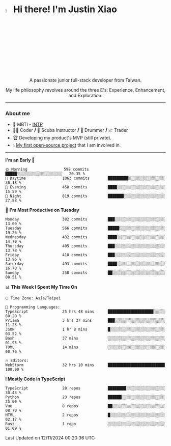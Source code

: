 # <img src="https://media.giphy.com/media/hvRJCLFzcasrR4ia7z/giphy.gif" width="5%">Hi there! I'm Justin Xiao
<p align="center">A passionate junior full-stack developer from Taiwan.  </p>
<p align="center">My life philosophy revolves around the three E's: Experience, Enhancement, and Exploration.</p>

---
### About me
- 👀 MBTI - [INTP](https://www.16personalities.com/intp-personality)
- 👨‍💻 Coder **/** 🤿 Scuba Instructor **/** 🥁 Drummer **/** 📈 Trader
- 🏆 Developing my product's MVP (still private).
- 💧 [My first open-source project](https://github.com/Game-as-a-Service/Game-Lobby-Web) that I am involved in.

---
<!--START_SECTION:waka-->
**I'm an Early 🐤** 

```text
🌞 Morning                598 commits         █████░░░░░░░░░░░░░░░░░░░░   20.35 % 
🌆 Daytime                1063 commits        █████████░░░░░░░░░░░░░░░░   36.18 % 
🌃 Evening                458 commits         ████░░░░░░░░░░░░░░░░░░░░░   15.59 % 
🌙 Night                  819 commits         ███████░░░░░░░░░░░░░░░░░░   27.88 % 
```
📅 **I'm Most Productive on Tuesday** 

```text
Monday                   382 commits         ███░░░░░░░░░░░░░░░░░░░░░░   13.00 % 
Tuesday                  566 commits         █████░░░░░░░░░░░░░░░░░░░░   19.26 % 
Wednesday                432 commits         ████░░░░░░░░░░░░░░░░░░░░░   14.70 % 
Thursday                 405 commits         ███░░░░░░░░░░░░░░░░░░░░░░   13.78 % 
Friday                   410 commits         ███░░░░░░░░░░░░░░░░░░░░░░   13.96 % 
Saturday                 493 commits         ████░░░░░░░░░░░░░░░░░░░░░   16.78 % 
Sunday                   250 commits         ██░░░░░░░░░░░░░░░░░░░░░░░   08.51 % 
```


📊 **This Week I Spent My Time On** 

```text
🕑︎ Time Zone: Asia/Taipei

💬 Programming Languages: 
TypeScript               25 hrs 48 mins      ████████████████████░░░░░   80.20 % 
Prisma                   3 hrs 37 mins       ███░░░░░░░░░░░░░░░░░░░░░░   11.25 % 
JSON                     1 hr 8 mins         █░░░░░░░░░░░░░░░░░░░░░░░░   03.52 % 
Bash                     37 mins             ░░░░░░░░░░░░░░░░░░░░░░░░░   01.95 % 
TOML                     14 mins             ░░░░░░░░░░░░░░░░░░░░░░░░░   00.76 % 

🔥 Editors: 
WebStorm                 32 hrs 10 mins      █████████████████████████   100.00 % 
```

**I Mostly Code in TypeScript** 

```text
TypeScript               28 repos            ████████░░░░░░░░░░░░░░░░░   30.43 % 
Python                   23 repos            ██████░░░░░░░░░░░░░░░░░░░   25.00 % 
Vue                      8 repos             ██░░░░░░░░░░░░░░░░░░░░░░░   08.70 % 
HTML                     2 repos             █░░░░░░░░░░░░░░░░░░░░░░░░   02.17 % 
Rust                     1 repo              ░░░░░░░░░░░░░░░░░░░░░░░░░   01.09 % 
```




 Last Updated on 12/11/2024 00:20:36 UTC
<!--END_SECTION:waka-->
